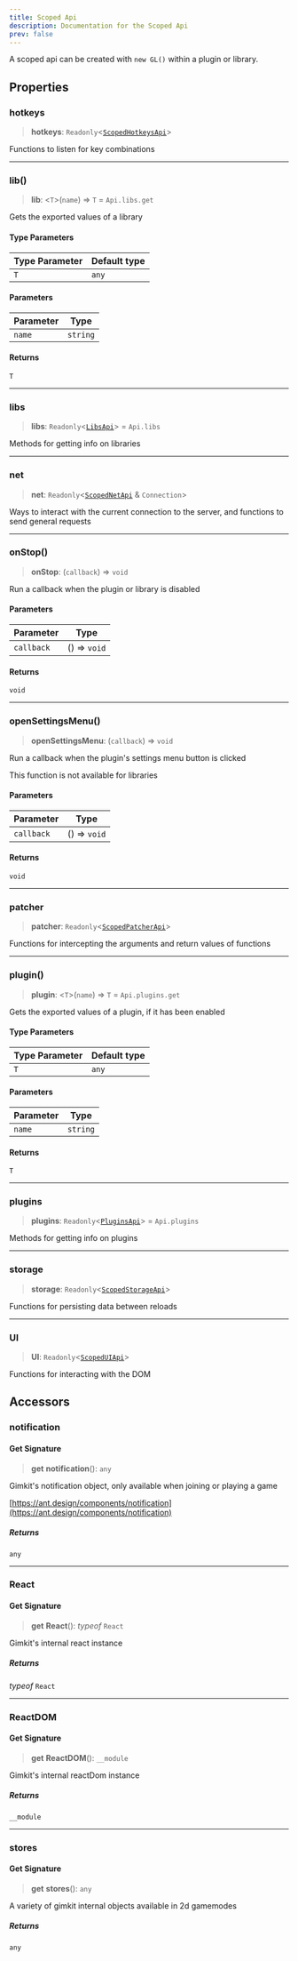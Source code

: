```yaml
---
title: Scoped Api
description: Documentation for the Scoped Api
prev: false
---
```

A scoped api can be created with `new GL()` within a plugin or library.

## Properties

### hotkeys

> **hotkeys**: `Readonly`\<[`ScopedHotkeysApi`](/api/scopedhotkeys)\>

Functions to listen for key combinations

***

### lib()

> **lib**: \<`T`\>(`name`) => `T` = `Api.libs.get`

Gets the exported values of a library

#### Type Parameters

| Type Parameter | Default type |
| ------ | ------ |
| `T` | `any` |

#### Parameters

| Parameter | Type |
| ------ | ------ |
| `name` | `string` |

#### Returns

`T`

***

### libs

> **libs**: `Readonly`\<[`LibsApi`](/api/libs)\> = `Api.libs`

Methods for getting info on libraries

***

### net

> **net**: `Readonly`\<[`ScopedNetApi`](/api/scopednet) & `Connection`\>

Ways to interact with the current connection to the server,
and functions to send general requests

***

### onStop()

> **onStop**: (`callback`) => `void`

Run a callback when the plugin or library is disabled

#### Parameters

| Parameter | Type |
| ------ | ------ |
| `callback` | () => `void` |

#### Returns

`void`

***

### openSettingsMenu()

> **openSettingsMenu**: (`callback`) => `void`

Run a callback when the plugin's settings menu button is clicked

This function is not available for libraries

#### Parameters

| Parameter | Type |
| ------ | ------ |
| `callback` | () => `void` |

#### Returns

`void`

***

### patcher

> **patcher**: `Readonly`\<[`ScopedPatcherApi`](/api/scopedpatcher)\>

Functions for intercepting the arguments and return values of functions

***

### plugin()

> **plugin**: \<`T`\>(`name`) => `T` = `Api.plugins.get`

Gets the exported values of a plugin, if it has been enabled

#### Type Parameters

| Type Parameter | Default type |
| ------ | ------ |
| `T` | `any` |

#### Parameters

| Parameter | Type |
| ------ | ------ |
| `name` | `string` |

#### Returns

`T`

***

### plugins

> **plugins**: `Readonly`\<[`PluginsApi`](/api/plugins)\> = `Api.plugins`

Methods for getting info on plugins

***

### storage

> **storage**: `Readonly`\<[`ScopedStorageApi`](/api/scopedstorage)\>

Functions for persisting data between reloads

***

### UI

> **UI**: `Readonly`\<[`ScopedUIApi`](/api/scopedui)\>

Functions for interacting with the DOM

## Accessors

### notification

#### Get Signature

> **get** **notification**(): `any`

Gimkit's notification object, only available when joining or playing a game

[https://ant.design/components/notification](https://ant.design/components/notification)

##### Returns

`any`

***

### React

#### Get Signature

> **get** **React**(): *typeof* `React`

Gimkit's internal react instance

##### Returns

*typeof* `React`

***

### ReactDOM

#### Get Signature

> **get** **ReactDOM**(): `__module`

Gimkit's internal reactDom instance

##### Returns

`__module`

***

### stores

#### Get Signature

> **get** **stores**(): `any`

A variety of gimkit internal objects available in 2d gamemodes

##### Returns

`any`
